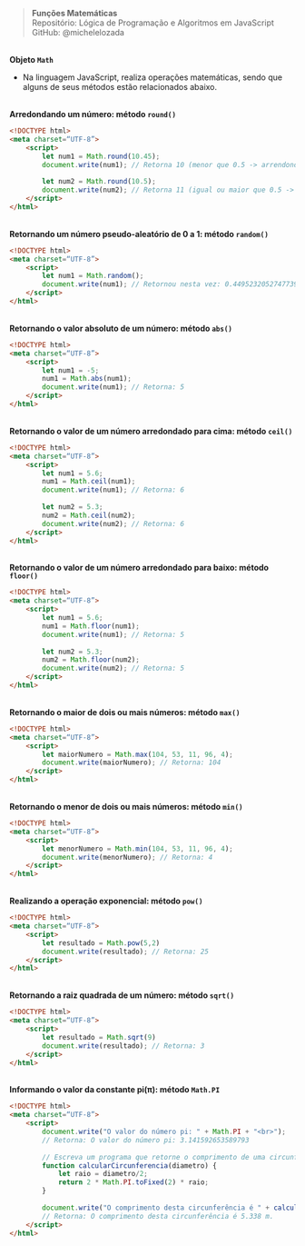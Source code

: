 > **Funções Matemáticas**  
> Repositório: Lógica de Programação e Algoritmos em JavaScript   
> GitHub: @michelelozada
&nbsp;
     
&nbsp;   
**Objeto `Math`**    
 - Na linguagem JavaScript, realiza operações matemáticas, sendo que alguns de seus métodos estão relacionados abaixo.  
&nbsp;

**Arredondando um número: método `round()`**  
```html
<!DOCTYPE html>
<meta charset=“UTF-8”>
	<script>
		let num1 = Math.round(10.45);  
		document.write(num1); // Retorna 10 (menor que 0.5 -> arrendonda para baixo)
		
		let num2 = Math.round(10.5); 
		document.write(num2); // Retorna 11 (igual ou maior que 0.5 -> arrenda para cima)
	</script>
</html>	
```
&nbsp;
&nbsp;    
**Retornando um número pseudo-aleatório de 0 a 1: método `random()`**  
```html
<!DOCTYPE html>
<meta charset=“UTF-8”>
	<script>
		let num1 = Math.random(); 
		document.write(num1); // Retornou nesta vez: 0.44952320527477396
	</script> 
</html>	
```
&nbsp;
&nbsp;    
**Retornando o valor absoluto de um número: método `abs()`**  
```html
<!DOCTYPE html>
<meta charset=“UTF-8”>
	<script>
		let num1 = -5;
		num1 = Math.abs(num1);
		document.write(num1); // Retorna: 5
	</script>
</html>	
```
&nbsp;
&nbsp;    
**Retornando o valor de um número arredondado para cima: método `ceil()`**  
```html
<!DOCTYPE html>
<meta charset=“UTF-8”>
	<script>
		let num1 = 5.6;
		num1 = Math.ceil(num1);
		document.write(num1); // Retorna: 6
		
		let num2 = 5.3;
		num2 = Math.ceil(num2);
		document.write(num2); // Retorna: 6
	</script>
</html>	
```
&nbsp;
&nbsp;    
**Retornando o valor de um número arredondado para baixo: método `floor()`**  
```html
<!DOCTYPE html>
<meta charset=“UTF-8”>
	<script>
		let num1 = 5.6;
		num1 = Math.floor(num1); 
		document.write(num1); // Retorna: 5
		
		let num2 = 5.3;
		num2 = Math.floor(num2); 
		document.write(num2); // Retorna: 5
	</script>
</html>	
```
&nbsp;
&nbsp;    
**Retornando o maior de dois ou mais números: método `max()`**  
```html
<!DOCTYPE html>
<meta charset=“UTF-8”>
	<script>
		let maiorNumero = Math.max(104, 53, 11, 96, 4);
		document.write(maiorNumero); // Retorna: 104
	</script>
</html>	
```	
&nbsp;
&nbsp;    
**Retornando o menor de dois ou mais números: método `min()`**  
```html
<!DOCTYPE html>
<meta charset=“UTF-8”>
	<script>
		let menorNumero = Math.min(104, 53, 11, 96, 4);
		document.write(menorNumero); // Retorna: 4
	</script>
</html>	
```
&nbsp;
&nbsp;    
**Realizando a operação exponencial: método `pow()`**  
```html
<!DOCTYPE html>
<meta charset=“UTF-8”>
	<script>
		let resultado = Math.pow(5,2)
		document.write(resultado); // Retorna: 25
	</script>
</html>	
```
&nbsp;
&nbsp;    
**Retornando a raiz quadrada de um número: método `sqrt()`**  
```html
<!DOCTYPE html>
<meta charset=“UTF-8”>
	<script>
		let resultado = Math.sqrt(9)
		document.write(resultado); // Retorna: 3
	</script>
</html>	
```	
&nbsp;
&nbsp;    
**Informando o valor da constante pi(π): método `Math.PI`**
```html
<!DOCTYPE html> 
<meta charset=“UTF-8”>
	<script>
		document.write("O valor do número pi: " + Math.PI + "<br>");
		// Retorna: O valor do número pi: 3.141592653589793
			
		// Escreva um programa que retorne o comprimento de uma circunferência de diâmetro de 1,70 m.
		function calcularCircunferencia(diametro) {
			let raio = diametro/2;
			return 2 * Math.PI.toFixed(2) * raio;
		}
			
		document.write("O comprimento desta circunferência é " + calcularCircunferencia(1.70) + " m."); 
		// Retorna: O comprimento desta circunferência é 5.338 m.
	</script>
</html>
```	